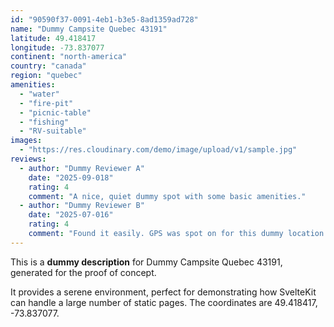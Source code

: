 ```yaml
---
id: "90590f37-0091-4eb1-b3e5-8ad1359ad728"
name: "Dummy Campsite Quebec 43191"
latitude: 49.418417
longitude: -73.837077
continent: "north-america"
country: "canada"
region: "quebec"
amenities:
  - "water"
  - "fire-pit"
  - "picnic-table"
  - "fishing"
  - "RV-suitable"
images:
  - "https://res.cloudinary.com/demo/image/upload/v1/sample.jpg"
reviews:
  - author: "Dummy Reviewer A"
    date: "2025-09-018"
    rating: 4
    comment: "A nice, quiet dummy spot with some basic amenities."
  - author: "Dummy Reviewer B"
    date: "2025-07-016"
    rating: 4
    comment: "Found it easily. GPS was spot on for this dummy location."
---
```


This is a **dummy description** for Dummy Campsite Quebec 43191, generated for the proof of concept.

It provides a serene environment, perfect for demonstrating how SvelteKit can handle a large number of static pages. The coordinates are 49.418417, -73.837077.

